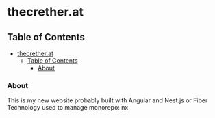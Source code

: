 # thecrether.at

## Table of Contents

- [thecrether.at](#thecretherat)
  - [Table of Contents](#table-of-contents)
    - [About](#about)

### About

This is my new website probably built with Angular and Nest.js or Fiber
Technology used to manage monorepo: nx
